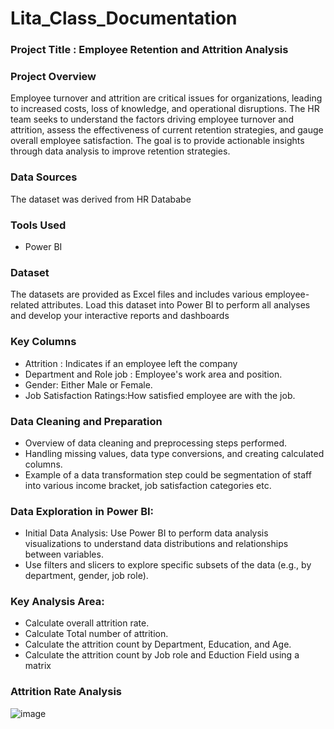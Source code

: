 # Lita_Class_Documentation

### Project Title : Employee Retention and Attrition Analysis

### Project Overview 
Employee turnover and attrition are critical issues for organizations, leading to increased costs, loss of 
knowledge, and operational disruptions. The HR team seeks to understand the factors driving employee 
turnover and attrition, assess the effectiveness of current retention strategies, and gauge overall 
employee satisfaction. The goal is to provide actionable insights through data analysis to improve 
retention strategies.

### Data Sources
The dataset was derived from HR Datababe

### Tools Used
- Power BI

### Dataset
The datasets are provided as Excel files and includes various employee-related attributes. Load this 
dataset into Power BI to perform all analyses and develop your interactive reports and dashboards

### Key Columns
- Attrition : Indicates if an employee left the company
- Department and Role job : Employee's work area and position.
- Gender: Either Male or Female.
- Job Satisfaction Ratings:How satisfied employee are with the job.

### Data Cleaning and Preparation
- Overview of data cleaning and preprocessing steps performed.
- Handling missing values, data type conversions, and creating calculated columns.
- Example of a data transformation step could be segmentation of staff into various
income bracket, job satisfaction categories etc.

### Data Exploration in Power BI:
- Initial Data Analysis: Use Power BI to perform data analysis visualizations to understand data 
distributions and relationships between variables.
- Use filters and slicers to explore specific subsets of the data (e.g., by department, gender, job 
role).

### Key Analysis Area:
- Calculate overall attrition rate.
- Calculate Total number of attrition.
- Calculate the attrition count by Department, Education, and Age.
- Calculate the attrition count by Job role and Eduction Field using a matrix

### Attrition Rate Analysis

![image](https://github.com/user-attachments/assets/3ca1aee9-d222-4852-8cf8-39ce893cd1fb)

